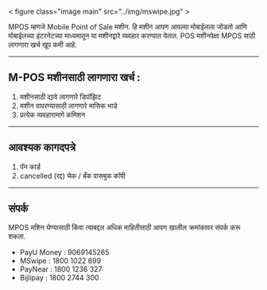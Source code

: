
< figure class="image main" src="../img/mswipe.jpg" >

MPOS म्हणजे Mobile Point of Sale मशीन. हि मशीन आपण आपल्या मोबाईलला जोडतो आणि मोबाईलच्या इंटरनेटच्या माध्यमातून या मशीनद्वारे व्यवहार करण्यात येतात. POS मशीनपेक्षा MPOS साठी लागणारा खर्च खूप कमी आहे.

---

## M-POS मशीनसाठी लागणारा खर्च : 

1. मशीनसाठी द्यावे लागणारे डिपॉझिट 
2. मशीन वापरण्यासाठी लागणारे मासिक भाडे 
3. प्रत्येक व्यवहारामागे कमिशन 

---
## आवश्यक  कागदपत्रे

1. पॅन कार्ड 
2. cancelled (रद्द) चेक / बँक पासबुक कॉपी 

---

## संपर्क

MPOS मशिन घेण्यासाठी किंवा त्याबद्दल अधिक माहितीसाठी आपण खालील क्रमांकावर संपर्क करू शकता. 

- PayU Money : 9069145265
- MSwipe : 1800 1022 699
- PayNear : 1800 1236 327
- Bijlipay : 1800 2744 300